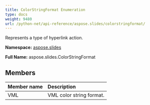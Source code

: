 ```yaml
---
title: ColorStringFormat Enumeration
type: docs
weight: 9480
url: /python-net/api-reference/aspose.slides/colorstringformat/
---
```


Represents a type of hyperlink action.

**Namespace:** [aspose.slides](/slides/python-net/api-reference/aspose.slides/)

**Full Name:** aspose.slides.ColorStringFormat



## **Members**
|**Member name**|**Description**|
| :- | :- |
|VML|VML color string format.|
